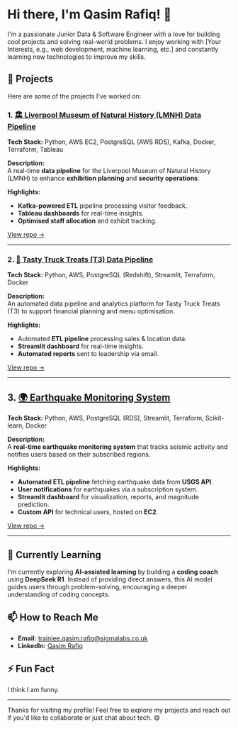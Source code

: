 # Hi there, I'm Qasim Rafiq! 👋

I'm a passionate Junior Data & Software Engineer with a love for building cool projects and solving real-world problems. I enjoy working with [Your Interests, e.g., web development, machine learning, etc.] and constantly learning new technologies to improve my skills.

## 🚀 Projects

Here are some of the projects I've worked on:

### 1. [🏛️ Liverpool Museum of Natural History (LMNH) Data Pipeline](https://github.com/qrafiq1/project1)
**Tech Stack:** Python, AWS EC2, PostgreSQL (AWS RDS), Kafka, Docker, Terraform, Tableau

**Description:**  
A real-time **data pipeline** for the Liverpool Museum of Natural History (LMNH) to enhance **exhibition planning** and **security operations**.  

**Highlights:**
- **Kafka-powered ETL** pipeline processing visitor feedback.  
- **Tableau dashboards** for real-time insights.  
- **Optimised staff allocation** and exhibit tracking.  

[View repo →](https://github.com/yourusername/project1)  

---

### 2. [🍔 Tasty Truck Treats (T3) Data Pipeline](https://github.com/qrafiq1/T3-Data-Pipeline)
**Tech Stack:** Python, AWS, PostgreSQL (Redshift), Streamlit, Terraform, Docker 

**Description:**  
An automated data pipeline and analytics platform for Tasty Truck Treats (T3) to support financial planning and menu optimisation.  

**Highlights:**  
- Automated **ETL pipeline** processing sales & location data.  
- **Streamlit dashboard** for real-time insights.  
- **Automated reports** sent to leadership via email.  

[View repo →](https://github.com/qrafiq1/T3-Data-Pipeline)  

---

## 3. [🌍 Earthquake Monitoring System](https://github.com/qrafiq1/Earthquake-Monitor-System)  
**Tech Stack:** Python, AWS, PostgreSQL (RDS), Streamlit, Terraform, Scikit-learn, Docker

**Description:**  
A **real-time earthquake monitoring system** that tracks seismic activity and notifies users based on their subscribed regions.  

**Highlights:**  
- **Automated ETL pipeline** fetching earthquake data from **USGS API**.  
- **User notifications** for earthquakes via a subscription system.  
- **Streamlit dashboard** for visualization, reports, and magnitude prediction.  
- **Custom API** for technical users, hosted on **EC2**.  

[View repo →](https://github.com/qrafiq1/Earthquake-Monitor-System)  

---

## 🌱 Currently Learning  

I'm currently exploring **AI-assisted learning** by building a **coding coach** using **DeepSeek R1**. Instead of providing direct answers, this AI model guides users through problem-solving, encouraging a deeper understanding of coding concepts.  

## 📫 How to Reach Me

- **Email:** trainiee.qasim.rafiq@sigmalabs.co.uk
- **LinkedIn:** [Qasim Rafiq](https://www.linkedin.com/in/qasim-rafiq/)

## ⚡ Fun Fact

I think I am funny.

---

Thanks for visiting my profile! Feel free to explore my projects and reach out if you'd like to collaborate or just chat about tech. 😄
